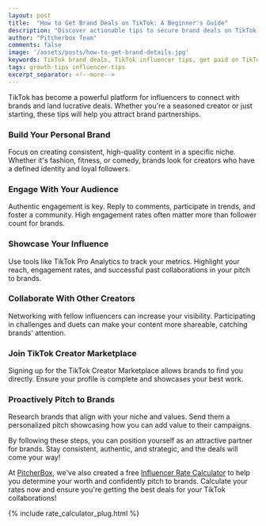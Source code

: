 ```yaml
---
layout: post
title:  "How to Get Brand Deals on TikTok: A Beginner's Guide"
description: "Discover actionable tips to secure brand deals on TikTok. Learn how to grow your presence, pitch to brands, and stand out as an influencer in 2024."
author: "Pitcherbox Team"
comments: false
image: '/assets/posts/how-to-get-brand-details.jpg'
keywords: TikTok brand deals, TikTok influencer tips, get paid on TikTok, brand collaborations TikTok, TikTok marketing strategies
tags: growth-tips influencer-tips
excerpt_separator: <!--more-->
---
```


TikTok has become a powerful platform for influencers to connect with brands and land lucrative deals. Whether you're a seasoned creator or just starting, these tips will help you attract brand partnerships. <!--more-->

### Build Your Personal Brand

Focus on creating consistent, high-quality content in a specific niche. Whether it's fashion, fitness, or comedy, brands look for creators who have a defined identity and loyal followers.

### Engage With Your Audience

Authentic engagement is key. Reply to comments, participate in trends, and foster a community. High engagement rates often matter more than follower count for brands.

### Showcase Your Influence

Use tools like TikTok Pro Analytics to track your metrics. Highlight your reach, engagement rates, and successful past collaborations in your pitch to brands.

### Collaborate With Other Creators

Networking with fellow influencers can increase your visibility. Participating in challenges and duets can make your content more shareable, catching brands' attention.

### Join TikTok Creator Marketplace

Signing up for the TikTok Creator Marketplace allows brands to find you directly. Ensure your profile is complete and showcases your best work.

### Proactively Pitch to Brands

Research brands that align with your niche and values. Send them a personalized pitch showcasing how you can add value to their campaigns.

By following these steps, you can position yourself as an attractive partner for brands. Stay consistent, authentic, and strategic, and the deals will come your way!


At [PitcherBox](https://pitcherbox.com), we've also created a free [Influencer Rate Calculator](https://pitcherbox.com/tools/influencer-rate-calculator) to help you determine your worth and confidently pitch to brands. Calculate your rates now and ensure you're getting the best deals for your TikTok collaborations!

{% include rate_calculator_plug.html %}
